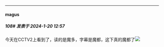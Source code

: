
*****

####  magus  
##### 108#       发表于 2024-1-20 12:57

今天在CCTV2上看到了，读的是魔多，字幕是魔都，这下真的魔都了<img src="https://static.saraba1st.com/image/smiley/face2017/067.png" referrerpolicy="no-referrer">

